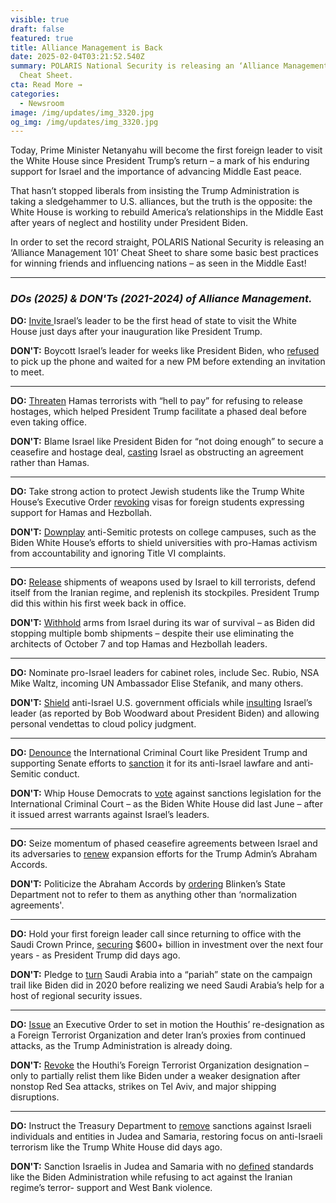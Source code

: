 ```yaml
---
visible: true
draft: false
featured: true
title: Alliance Management is Back
date: 2025-02-04T03:21:52.540Z
summary: POLARIS National Security is releasing an ‘Alliance Management 101’
  Cheat Sheet.
cta: Read More →
categories:
  - Newsroom
image: /img/updates/img_3320.jpg
og_img: /img/updates/img_3320.jpg
---
```

Today, Prime Minister Netanyahu will become the first foreign leader to visit the White House since President Trump’s return – a mark of his enduring support for Israel and the importance of advancing Middle East peace.

That hasn’t stopped liberals from insisting the Trump Administration is taking a sledgehammer to U.S. alliances, but the truth is the opposite: the White House is working to rebuild America’s relationships in the Middle East after years of neglect and hostility under President Biden.

In order to set the record straight, POLARIS National Security is releasing an ‘Alliance Management 101’ Cheat Sheet to share some basic best practices for winning friends and influencing nations – as seen in the Middle East!

- - -

### *DOs (2025) & DON'Ts (2021-2024) of Alliance Management.*

**DO:** [Invite ](https://www.bbc.com/news/articles/c78xzlxl3vjo)Israel’s leader to be the first head of state to visit the White House just days after your inauguration like President Trump.

**DON'T:** Boycott Israel’s leader for weeks like President Biden, who [refused](https://www.politico.com/news/2021/08/18/israel-naftali-bennett-white-house-visit-505950) to pick up the phone and waited for a new PM before extending an invitation to meet.

- - -

**DO:** [Threaten](https://thenationaldesk.com/news/americas-news-now/president-elect-donald-trump-all-hell-will-break-loose-if-hostages-arent-released-by-inauguration-day-israel-hamas-war-gaza-strip-oct-7-attack) Hamas terrorists with “hell to pay” for refusing to release hostages, which helped President Trump facilitate a phased deal before even taking office.

**DON'T:** Blame Israel like President Biden for “not doing enough” to secure a ceasefire and hostage deal, [casting](https://www.cnn.com/2024/09/02/politics/biden-netanyahu-ceasefire-hostage-deal/index.html) Israel as obstructing an agreement rather than Hamas.

- - -

**DO:** Take strong action to protect Jewish students like the Trump White House’s Executive Order [revoking](https://jewishinsider.com/2025/01/trumps-executive-order-combating-antisemitism-wins-bipartisan-praise-from-lawmakers/) visas for foreign students expressing support for Hamas and Hezbollah.

**DON'T:** [Downplay](https://nypost.com/2024/04/22/us-news/biden-condemns-antisemitic-protests-those-who-dont-understand-palestinians-in-echo-of-trump-both-sides-remark/) anti-Semitic protests on college campuses, such as the Biden White House’s efforts to shield universities with pro-Hamas activism from accountability and ignoring Title VI complaints.

- - -

**DO:** [Release](https://www.reuters.com/world/us/white-house-makes-2000-pound-bombs-available-israel-undoing-bidens-pause-2025-01-25/) shipments of weapons used by Israel to kill terrorists, defend itself from the Iranian regime, and replenish its stockpiles. President Trump did this within his first week back in office.

**DON'T:** [Withhold](https://www.defense.gov/News/Transcripts/Transcript/Article/3771193/pentagon-press-secretary-air-force-maj-gen-pat-ryder-holds-a-press-briefing/#:~:text=Q%3A%20Thanks%2C%20General,leave%20it%20there.) arms from Israel during its war of survival – as Biden did stopping multiple bomb shipments – despite their use eliminating the architects of October 7 and top Hamas and Hezbollah leaders.

- - -

**DO:** Nominate pro-Israel leaders for cabinet roles, include Sec. Rubio, NSA Mike Waltz, incoming UN Ambassador Elise Stefanik, and many others.

**DON'T:** [Shield](https://www.nytimes.com/2023/11/14/us/politics/israel-biden-letter-gaza-cease-fire.html) anti-Israel U.S. government officials while [insulting](https://www.nytimes.com/2024/10/08/world/middleeast/biden-netanyahu-israel-woodward-book.html) Israel’s leader (as reported by Bob Woodward about President Biden) and allowing personal vendettas to cloud policy judgment.

- - -

**DO:** [Denounce](https://trumpwhitehouse.archives.gov/briefings-statements/remarks-president-trump-73rd-session-united-nations-general-assembly-new-york-ny/) the International Criminal Court like President Trump and supporting Senate efforts to [sanction](https://www.politico.com/live-updates/2025/01/28/congress/dems-block-icc-bill-00201030) it for its anti-Israel lawfare and anti- Semitic conduct.

**DON'T:** Whip House Democrats to [vote](https://www.timesofisrael.com/us-house-passes-bill-to-sanction-icc-for-seeking-israel-arrests-warrants/) against sanctions legislation for the International Criminal Court – as the Biden White House did last June – after it issued arrest warrants against Israel’s leaders.

- - -

**DO:** Seize momentum of phased ceasefire agreements between Israel and its adversaries to [renew](https://www.timesofisrael.com/trump-says-hell-use-gaza-ceasefires-momentum-to-expand-abraham-accords/) expansion efforts for the Trump Admin’s Abraham Accords.

**DON'T:** Politicize the Abraham Accords by [ordering](https://freebeacon.com/biden-administration/state-department-shuns-term-abraham-accords/) Blinken’s State Department not to refer to them as anything other than ‘normalization agreements'.

- - -

**DO:** Hold your first foreign leader call since returning to office with the Saudi Crown Prince, [securing](https://www.nbcnews.com/politics/white-house/trump-speaks-saudi-crown-prince-first-foreign-leader-call-second-term-rcna188940) $600+ billion in investment over the next four years - as President Trump did days ago.

**DON'T:** Pledge to [turn](https://www.nytimes.com/2021/02/24/us/politics/biden-jamal-khashoggi-saudi-arabia.html) Saudi Arabia into a “pariah” state on the campaign trail like Biden did in 2020 before realizing we need Saudi Arabia’s help for a host of regional security issues.

- - -

**DO:** [Issue](https://www.whitehouse.gov/presidential-actions/2025/01/designation-of-ansar-allah-as-a-foreign-terrorist-organization/) an Executive Order to set in motion the Houthis’ re-designation as a Foreign Terrorist Organization and deter Iran’s proxies from continued attacks, as the Trump Administration is already doing.

**DON'T:** [Revoke](https://apnews.com/article/joe-biden-donald-trump-civil-wars-yemen-d17b50e3995827838a19fb8bd09e9f64) the Houthi’s Foreign Terrorist Organization designation – only to partially relist them like Biden under a weaker designation after nonstop Red Sea attacks, strikes on Tel Aviv, and major shipping disruptions.

- - -

**DO:** Instruct the Treasury Department to [remove](https://ofac.treasury.gov/recent-actions/20250124) sanctions against Israeli individuals and entities in Judea and Samaria, restoring focus on anti-Israeli terrorism like the Trump White House did days ago.

**DON'T:** Sanction Israelis in Judea and Samaria with no [defined](https://ofac.treasury.gov/media/932576/download?inline) standards like the Biden Administration while refusing to act against the Iranian regime’s terror- support and West Bank violence.